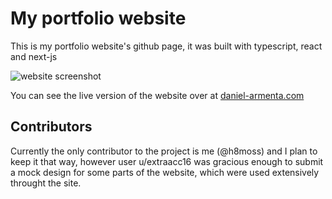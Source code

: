 # My portfolio website

This is my portfolio website's github page, it was built with typescript, react and next-js

![website screenshot](https://user-images.githubusercontent.com/43828996/175977600-ba788712-54b4-4e66-8a56-72d6e694d974.png)

You can see the live version of the website over at [daniel-armenta.com](https://daniel-armenta.com)

## Contributors

Currently the only contributor to the project is me (@h8moss) and I plan to keep
it that way, however user u/extraacc16 was gracious enough to submit a mock
design for some parts of the website, which were used extensively throught the
site.
